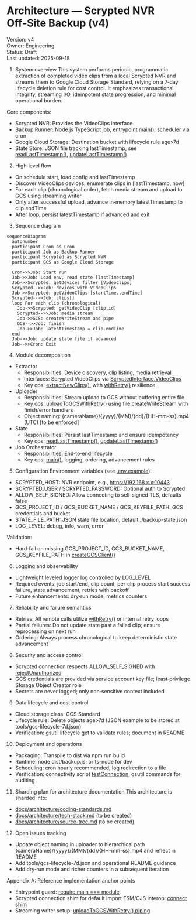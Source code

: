 # Architecture — Scrypted NVR Off‑Site Backup (v4)

Version: v4  
Owner: Engineering  
Status: Draft  
Last updated: 2025-09-18

1. System overview
This system performs periodic, programmatic extraction of completed video clips from a local Scrypted NVR and streams them to Google Cloud Storage Standard, relying on a 7‑day lifecycle deletion rule for cost control. It emphasizes transactional integrity, streaming I/O, idempotent state progression, and minimal operational burden.

Core components:
- Scrypted NVR: Provides the VideoClips interface
- Backup Runner: Node.js TypeScript job, entrypoint [main()](src/backup.ts:190), scheduler via cron
- Google Cloud Storage: Destination bucket with lifecycle rule age>7d
- State Store: JSON file tracking lastTimestamp, see [readLastTimestamp()](src/backup.ts:68), [updateLastTimestamp()](src/backup.ts:84)

2. High‑level flow
- On schedule start, load config and lastTimestamp
- Discover VideoClips devices, enumerate clips in [lastTimestamp, now]
- For each clip (chronological order), fetch media stream and upload to GCS using streaming writer
- Only after successful upload, advance in‑memory latestTimestamp to clip.endTime
- After loop, persist latestTimestamp if advanced and exit

3. Sequence diagram
```mermaid
sequenceDiagram
  autonumber
  participant Cron as Cron
  participant Job as Backup Runner
  participant Scrypted as Scrypted NVR
  participant GCS as Google Cloud Storage

  Cron->>Job: Start run
  Job->>Job: Load env, read state [lastTimestamp]
  Job->>Scrypted: getDevices filter [VideoClips]
  Scrypted-->>Job: devices with VideoClips
  Job->>Scrypted: getVideoClips [startTime..endTime]
  Scrypted-->>Job: clips[]
  loop For each clip (chronological)
    Job->>Scrypted: getVideoClip [clip.id]
    Scrypted-->>Job: media stream
    Job->>GCS: createWriteStream and pipe
    GCS-->>Job: finish
    Job->>Job: latestTimestamp = clip.endTime
  end
  Job->>Job: update state file if advanced
  Job-->>Cron: Exit
```

4. Module decomposition
- Extractor
  - Responsibilities: Device discovery, clip listing, media retrieval
  - Interfaces: Scrypted VideoClips via [ScryptedInterface.VideoClips](src/backup.ts:166)
  - Key ops: [extractNewClips()](src/backup.ts:159), with [withRetry()](src/backup.ts:34) resilience
- Uploader
  - Responsibilities: Stream upload to GCS without buffering entire file
  - Key ops: [uploadToGCSWithRetry()](src/backup.ts:112) using file.createWriteStream with finish/error handlers
  - Object naming: {cameraName}/{yyyy}/{MM}/{dd}/{HH-mm-ss}.mp4 (UTC) [to be enforced]
- State
  - Responsibilities: Persist lastTimestamp and ensure idempotency
  - Key ops: [readLastTimestamp()](src/backup.ts:68), [updateLastTimestamp()](src/backup.ts:84)
- Job Orchestrator
  - Responsibilities: End‑to‑end lifecycle
  - Key ops: [main()](src/backup.ts:190), logging, ordering, advancement rules

5. Configuration
Environment variables (see [.env.example](.env.example:1)):
- SCRYPTED_HOST: NVR endpoint, e.g., https://192.168.x.x:10443
- SCRYPTED_USER / SCRYPTED_PASSWORD: Optional auth to Scrypted
- ALLOW_SELF_SIGNED: Allow connecting to self‑signed TLS, defaults false
- GCS_PROJECT_ID / GCS_BUCKET_NAME / GCS_KEYFILE_PATH: GCS credentials and bucket
- STATE_FILE_PATH: JSON state file location, default ./backup-state.json
- LOG_LEVEL: debug, info, warn, error

Validation:
- Hard‑fail on missing GCS_PROJECT_ID, GCS_BUCKET_NAME, GCS_KEYFILE_PATH in [createGCSClient()](src/backup.ts:93)

6. Logging and observability
- Lightweight leveled logger [log](src/backup.ts:26) controlled by LOG_LEVEL
- Required events: job start/end, clip count, per‑clip process start success failure, state advancement, retries with backoff
- Future enhancements: dry‑run mode, metrics counters

7. Reliability and failure semantics
- Retries: All remote calls utilize [withRetry()](src/backup.ts:34) or internal retry loops
- Partial failures: Do not update state past a failed clip; ensure reprocessing on next run
- Ordering: Always process chronological to keep deterministic state advancement

8. Security and access control
- Scrypted connection respects ALLOW_SELF_SIGNED with [rejectUnauthorized](src/backup.ts:201)
- GCS credentials are provided via service account key file; least‑privilege Storage Object Creator role
- Secrets are never logged; only non‑sensitive context included

9. Data lifecycle and cost control
- Cloud storage class: GCS Standard
- Lifecycle rule: Delete objects age>7d (JSON example to be stored at tools/gcs-lifecycle-7d.json)
- Verification: gsutil lifecycle get to validate rules; document in README

10. Deployment and operations
- Packaging: Transpile to dist via npm run build
- Runtime: node dist/backup.js; or ts-node for dev
- Scheduling: cron hourly recommended, log redirection to a file
- Verification: connectivity script [testConnection](src/test-scrypted.ts:6), gsutil commands for auditing

11. Sharding plan for architecture documentation
This architecture is sharded into:
- [docs/architecture/coding-standards.md](docs/architecture/coding-standards.md:1)
- [docs/architecture/tech-stack.md](docs/architecture/tech-stack.md:1) (to be created)
- [docs/architecture/source-tree.md](docs/architecture/source-tree.md:1) (to be created)

12. Open issues tracking
- Update object naming in uploader to hierarchical path {cameraName}/{yyyy}/{MM}/{dd}/{HH-mm-ss}.mp4 and reflect in README
- Add tools/gcs-lifecycle-7d.json and operational README guidance
- Add dry‑run mode and richer counters in a subsequent iteration

Appendix A: Reference implementation anchor points
- Entrypoint guard: [require.main === module](src/backup.ts:268)
- Scrypted connection shim for default import ESM/CJS interop: [connect shim](src/backup.ts:12)
- Streaming writer setup: [uploadToGCSWithRetry() piping](src/backup.ts:123)